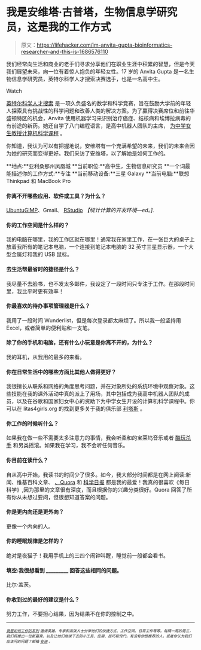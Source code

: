 # 我是安维塔·古普塔，生物信息学研究员，这是我的工作方式

> 原文：<https://lifehacker.com/im-anvita-gupta-bioinformatics-researcher-and-this-is-1686576110>

我们经常向生活和商业的老手们寻求分享他们在职业生涯中积累的智慧，但是今天我们展望未来，向一位有着惊人抱负的年轻女性。17 岁的 Anvita Gupta 是一名生物信息学研究员，英特尔科学人才搜索决赛选手，也是一名高中生。

Watch

[英特尔科学人才搜索](https://student.societyforscience.org/intel-sts) 是一项久负盛名的数学和科学竞赛，旨在鼓励大学前的年轻人探索具有挑战性的科学问题和改善人类的解决方案。为了赢得决赛席位和前往华盛顿特区的机会，Anvita 使用机器学习来识别治疗癌症、结核病和埃博拉病毒的有前途的新药。她还自学了八门编程语言，是高中机器人团队的主席， [为中学女生教授计算机科学课程](http://www.litas4girls.org) 。

你知道，我认为可以有把握地说，安维塔有一个充满希望的未来，我们的未来会因为她的研究而变得更好。我们采访了安维塔，以了解她是如何工作的。

**地点:**亚利桑那州凤凰城
**当前职位:**高中生，生物信息研究员
**一个词最能描述你的工作方式:**专注
**当前移动设备:**三星 Galaxy
**当前电脑:**联想 Thinkpad 和 MacBook Pro

#### 你离不开哪些应用、软件或工具？为什么？

[Ubuntu](https://lifehacker.com/ubuntu-vs-mint-which-linux-distro-is-better-for-begin-5993297)[GIMP](http://lifehacker.com/five-best-photoshop-alternatives-1483312519)、Gmail、 [RStudio](http://www.rstudio.com/) *【统计计算的开发环境—ed。].*

#### 你的工作空间是什么样的？

我的电脑在哪里，我的工作区就在哪里！通常我在家里工作，在一张巨大的桌子上放着我所有的笔记本电脑，一个连接到笔记本电脑的 32 英寸三星显示器，一个大型金属灯和我的 USB 鼠标。

#### 去生活帮最省时的捷径是什么？

我尽量不去脸书，也不发太多邮件，我设定了一段时间只专注于工作。在那段时间里，我比平时更有效率！

#### 你最喜欢的待办事项管理器是什么？

我用了一段时间 Wunderlist，但是每次登录都太麻烦了。所以我一般坚持用 Excel，或者简单的便利贴和一支笔。

#### 除了你的手机和电脑，还有什么小玩意是你离不开的，为什么？

我的耳机，从我用的最多的来看。

#### 你在日常生活中的哪些方面比其他人做得更好？

我很擅长从联系和网络的角度思考问题，并在对象所处的系统环境中观察对象。这些技能在我的课外活动中真的派上了用场，其中包括成为我高中机器人团队的成员，以及在谷歌和国家妇女中心的资助下为中学女生开设的计算机科学课程中。你可以在 litas4girls.org 的找到更多关于我的俱乐部 [利塔斯](http://www.litas4girls.org/) 。

#### 你工作的时候听什么？

如果我在做一些不需要太多注意力的事情，我会听柔和的宝莱坞音乐或者 [酷玩](http://www.coldplay.com/)[杀手](http://www.thekillersmusic.com/) 和另类摇滚。如果我在学习，我不会听任何音乐。

#### 你目前在读什么？

自从高中开始，我读书的时间少了很多。如今，我大部分时间都是在网上阅读:新闻、维基百科文章、 [、Quora](http://www.quora.com/) 和 [科学日报](http://www.sciencedaily.com/) 都是我的最爱！我真的很喜欢《每日科学》,因为那里的文章很有深度，而且根据你的兴趣分类很好。Quora 回答了所有你从未想过要问，但很想知道答案的问题。

#### 你是更内向还是更外向？

更像一个内向的人。

#### 你的睡眠规律是怎样的？

绝对是夜猫子！我用手机上的三四个闹钟叫醒，睡觉前一般都会看书。

#### 填空:我很想看到 _________ 回答这些相同的问题。

比尔·盖茨。

#### 你收到过的最好的建议是什么？

努力工作，不要担心结果，因为结果不在你的控制之中。

* * *

*<small></small>*<small>[*<small>我是如何工作的系列</small>*](http://lifehacker.com/how-i-work/) *<small>邀请英雄、专家和高效人士分享他们的快捷方式、工作空间、日常工作等等。每隔一周的周三，我们将推出一位新嘉宾，以及让他们继续下去的小工具、应用、技巧和窍门。有没有你想推荐的人，或者你认为我们应该问的问题？邮箱</small>* [*<small>安迪</small>*](mailto:andy@lifehacker.com) <small>*。*</small></small>

<small></small>